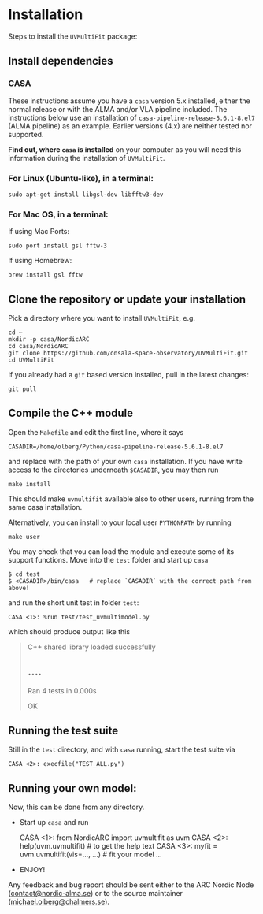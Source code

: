 # Installation

Steps to install the `UVMultiFit` package:

## Install dependencies

### CASA

These instructions assume you have a `casa` version 5.x installed,
either the normal release or with the ALMA and/or VLA pipeline
included. The instructions below use an installation of
`casa-pipeline-release-5.6.1-8.el7` (ALMA pipeline) as an
example. Earlier versions (4.x) are neither tested nor supported.

**Find out, where `casa` is installed** on your computer as you will need
this information during the installation of `UVMultiFit`.

### For Linux (Ubuntu-like), in a terminal:

    sudo apt-get install libgsl-dev libfftw3-dev

### For Mac OS, in a terminal:

If using Mac Ports:

    sudo port install gsl fftw-3

If using Homebrew:

    brew install gsl fftw

## Clone the repository or update your installation

Pick a directory where you want to install `UVMultiFit`, e.g.

    cd ~
    mkdir -p casa/NordicARC
    cd casa/NordicARC
    git clone https://github.com/onsala-space-observatory/UVMultiFit.git
    cd UVMultiFit

If you already had a `git` based version installed, pull in the latest changes:

    git pull

## Compile the C++ module

Open the `Makefile` and edit the first line, where it says

    CASADIR=/home/olberg/Python/casa-pipeline-release-5.6.1-8.el7

and replace with the path of your own `casa` installation. If you have
write access to the directories underneath `$CASADIR`, you may then
run

    make install

This should make `uvmultifit` available also to other users, running
from the same casa installation.

Alternatively, you can install to your local user `PYTHONPATH` by running

    make user

You may check that you can load the module and execute some of its
support functions. Move into the `test` folder and start up `casa`


    $ cd test
	$ <CASADIR>/bin/casa   # replace `CASADIR` with the correct path from above!

and run the short unit test in folder `test`:

    CASA <1>: %run test/test_uvmultimodel.py

which should produce output like this

>
> C++ shared library loaded successfully
>
> ....
> ----------------------------------------------------------------------
> Ran 4 tests in 0.000s
>
> OK

## Running the test suite

Still in the `test` directory, and with `casa` running, start the test suite via

    CASA <2>: execfile("TEST_ALL.py")

## Running your own model:

Now, this can be done from any directory.

* Start up `casa` and run

    CASA <1>: from NordicARC import uvmultifit as uvm
    CASA <2>: help(uvm.uvmultifit)                 # to get the help text
    CASA <3>: myfit = uvm.uvmultifit(vis=..., ...) # fit your model ...

 * ENJOY!

Any feedback and bug report should be sent either to the ARC Nordic
Node (contact@nordic-alma.se) or to the source maintainer
(michael.olberg@chalmers.se).
